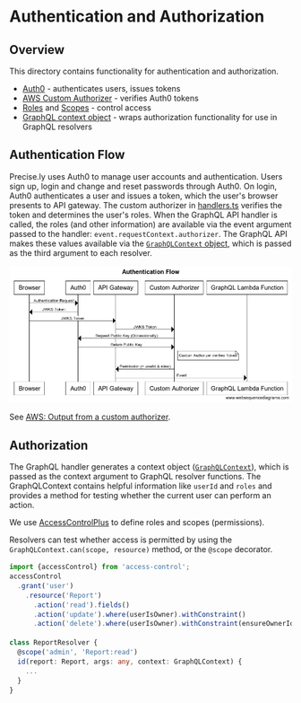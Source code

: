 # Authentication and Authorization

## Overview

This directory contains functionality for authentication and authorization.

* [Auth0](auth0.ts) - authenticates users, issues tokens
* [AWS Custom Authorizer](handlers.ts) - verifies Auth0 tokens
* [Roles](roles.ts) and [Scopes](scopes.ts) - control access
* [GraphQL context object](graphql-context.ts) - wraps authorization functionality for use in GraphQL resolvers

## Authentication Flow
Precise.ly uses Auth0 to manage user accounts and authentication.  Users sign up, login and change and reset passwords through Auth0.
On login, Auth0 authenticates a user and issues a token, which the user's browser presents to API gateway.  The custom authorizer in  [handlers.ts](./handlers.ts) verifies the token and determines the user's roles. When the GraphQL API handler is called, the roles (and other information) are available via the event argument passed to the handler: `event.requestContext.authorizer`.  The GraphQL API makes these values available via the [`GraphQLContext` object](./graphql-context.ts), which is passed as the third argument to each resolver.

![Authentication Flow](docs/auth-flow.png)

See [AWS: Output from a custom authorizer](https://docs.aws.amazon.com/apigateway/latest/developerguide/api-gateway-lambda-authorizer-output.html ).

## Authorization

The GraphQL handler generates a context object ([`GraphQLContext`](graphql-context.ts)), which is passed as the context argument to GraphQL resolver functions. The GraphQLContext contains helpful information like `userId` and `roles` and provides a method for testing whether the current user can perform an action.

We use [AccessControlPlus](https://github.com/aneilbaboo/accesscontrol-plus) to define roles and scopes (permissions).

Resolvers can test whether access is permitted by using the `GraphQLContext.can(scope, resource)` method, or the `@scope` decorator.

```typescript
import {accessControl} from 'access-control';
accessControl
  .grant('user')
    .resource('Report')
      .action('read').fields()
      .action('update').where(userIsOwner).withConstraint()
      .action('delete').where(userIsOwner).withConstraint(ensureOwnerIdIsUserId);

class ReportResolver {
  @scope('admin', 'Report:read')
  id(report: Report, args: any, context: GraphQLContext) {
    ...
  }
}
```




